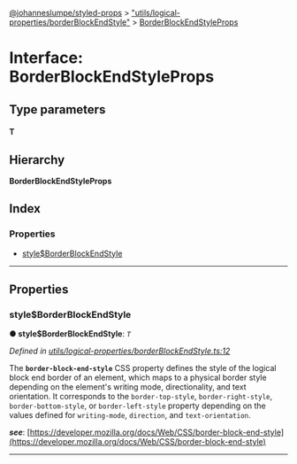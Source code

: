 [@johanneslumpe/styled-props](../README.md) > ["utils/logical-properties/borderBlockEndStyle"](../modules/_utils_logical_properties_borderblockendstyle_.md) > [BorderBlockEndStyleProps](../interfaces/_utils_logical_properties_borderblockendstyle_.borderblockendstyleprops.md)

# Interface: BorderBlockEndStyleProps

## Type parameters
#### T 
## Hierarchy

**BorderBlockEndStyleProps**

## Index

### Properties

* [style$BorderBlockEndStyle](_utils_logical_properties_borderblockendstyle_.borderblockendstyleprops.md#style_borderblockendstyle)

---

## Properties

<a id="style_borderblockendstyle"></a>

###  style$BorderBlockEndStyle

**● style$BorderBlockEndStyle**: *`T`*

*Defined in [utils/logical-properties/borderBlockEndStyle.ts:12](https://github.com/johanneslumpe/styled-props/blob/8e709f1/src/utils/logical-properties/borderBlockEndStyle.ts#L12)*

The **`border-block-end-style`** CSS property defines the style of the logical block end border of an element, which maps to a physical border style depending on the element's writing mode, directionality, and text orientation. It corresponds to the `border-top-style`, `border-right-style`, `border-bottom-style`, or `border-left-style` property depending on the values defined for `writing-mode`, `direction`, and `text-orientation`.

*__see__*: [https://developer.mozilla.org/docs/Web/CSS/border-block-end-style](https://developer.mozilla.org/docs/Web/CSS/border-block-end-style)

___

